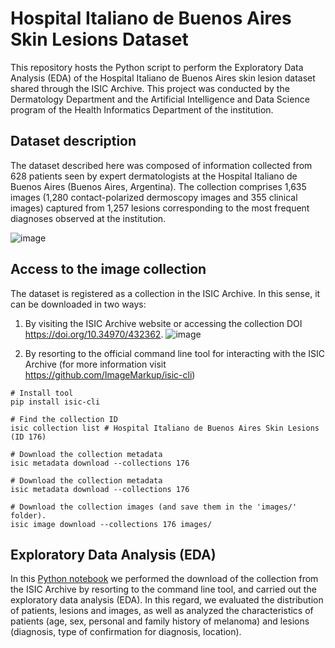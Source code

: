 # Hospital Italiano de Buenos Aires Skin Lesions Dataset
This repository hosts the Python script to perform the Exploratory Data Analysis (EDA) of the Hospital Italiano de Buenos Aires skin lesion dataset shared through the ISIC Archive. This project was conducted by the Dermatology Department and the Artificial Intelligence and Data Science program of the Health Informatics Department of the institution.

## Dataset description
The dataset described here was composed of information collected from 628 patients seen by expert dermatologists at the Hospital Italiano de Buenos Aires (Buenos Aires, Argentina). The collection comprises 1,635 images (1,280 contact-polarized dermoscopy images and 355 clinical images) captured from 1,257 lesions corresponding to the most frequent diagnoses observed at the institution. 

![image](https://user-images.githubusercontent.com/74262815/233088432-2bcff90a-e104-4312-81ba-caf84c93fe7d.png)


## Access to the image collection 
The dataset is registered as a collection in the ISIC Archive. In this sense, it can be downloaded in two ways:

1. By visiting the ISIC Archive website or accessing the collection DOI https://doi.org/10.34970/432362.
![image](https://user-images.githubusercontent.com/74262815/233081137-d1403678-59ae-4bb3-8f8c-a25a03f75611.png)

2. By resorting to the official command line tool for interacting with the ISIC Archive (for more information visit https://github.com/ImageMarkup/isic-cli)

```
# Install tool 
pip install isic-cli 

# Find the collection ID
isic collection list # Hospital Italiano de Buenos Aires Skin Lesions (ID 176)

# Download the collection metadata
isic metadata download --collections 176

# Download the collection metadata
isic metadata download --collections 176

# Download the collection images (and save them in the 'images/' folder).
isic image download --collections 176 images/
```
## Exploratory Data Analysis (EDA)
In this [Python notebook](https://github.com/piashiba/HIBASkinLesionsDataset/blob/d2feb78280d216b4217d175c5f85b0ba2f5d9924/ExploratoryDataAnalysis.ipynb) we performed the download of the collection from the ISIC Archive by resorting to the command line tool, and carried out the exploratory data analysis (EDA). In this regard, we evaluated the distribution of patients, lesions and images, as well as analyzed the characteristics of patients (age, sex, personal and family history of melanoma) and lesions (diagnosis, type of confirmation for diagnosis, location).
